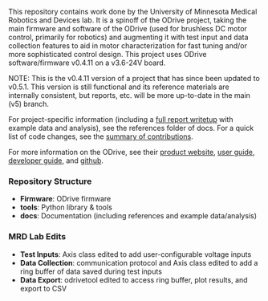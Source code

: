 This repository contains work done by the University of Minnesota Medical Robotics and Devices lab. It is a spinoff of the ODrive project, taking the main firmware and software of the ODrive (used for brushless DC motor control, primarily for robotics) and augmenting it with test input and data collection features to aid in motor characterization for fast tuning and/or more sophisticated control design. This project uses ODrive software/firmware v0.4.11 on a v3.6-24V board.

NOTE: This is the v0.4.11 version of a project that has since been updated to v0.5.1. This version is still functional and its reference materials are internally consistent, but reports, etc. will be more up-to-date in the main (v5) branch.

For project-specific information (including a [full report writetup](https://github.com/labmrd/odrive-with-motor-characterization/blob/v4/docs/references/Goldberg_plan_B_report.pdf) with example data and analysis), see the references folder of docs. For a quick list of code changes, see the [summary of contributions](https://github.com/labmrd/odrive-with-motor-characterization/blob/v4/docs/references/Summary-of-Contributions.pdf).

For more information on the ODrive, see their [product website](https://odriverobotics.com/), [user guide](https://docs.odriverobotics.com/), [developer guide](https://docs.odriverobotics.com/developer-guide), and [github](https://github.com/odriverobotics/ODrive).

### Repository Structure
 * **Firmware**: ODrive firmware
 * **tools**: Python library & tools
 * **docs**: Documentation (including references and example data/analysis)

### MRD Lab Edits
 * **Test Inputs**: Axis class edited to add user-configurable voltage inputs
 * **Data Collection**: communication protocol and Axis class edited to add a ring buffer of data saved during test inputs
 * **Data Export**: odrivetool edited to access ring buffer, plot results, and export to CSV
